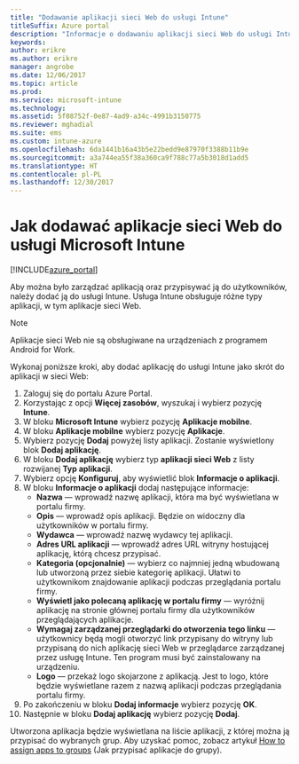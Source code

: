 ```yaml
---
title: "Dodawanie aplikacji sieci Web do usługi Intune"
titleSuffix: Azure portal
description: "Informacje o dodawaniu aplikacji sieci Web do usługi Intune."
keywords: 
author: erikre
ms.author: erikre
manager: angrobe
ms.date: 12/06/2017
ms.topic: article
ms.prod: 
ms.service: microsoft-intune
ms.technology: 
ms.assetid: 5f08752f-0e87-4ad9-a34c-4991b3150775
ms.reviewer: mghadial
ms.suite: ems
ms.custom: intune-azure
ms.openlocfilehash: 6da1441b16a43b5e22bedd9e87970f3388b11b9e
ms.sourcegitcommit: a3a744ea55f38a360ca9f788c77a5b3018d1add5
ms.translationtype: HT
ms.contentlocale: pl-PL
ms.lasthandoff: 12/30/2017
---
```

# <a name="how-to-add-web-apps-to-microsoft-intune"></a>Jak dodawać aplikacje sieci Web do usługi Microsoft Intune

[!INCLUDE[azure_portal](./includes/azure_portal.md)]

Aby można było zarządzać aplikacją oraz przypisywać ją do użytkowników, należy dodać ją do usługi Intune. Usługa Intune obsługuje różne typy aplikacji, w tym aplikacje sieci Web.

> [!Note]
> Aplikacje sieci Web nie są obsługiwane na urządzeniach z programem Android for Work.

Wykonaj poniższe kroki, aby dodać aplikację do usługi Intune jako skrót do aplikacji w sieci Web:

1. Zaloguj się do portalu Azure Portal.
2. Korzystając z opcji **Więcej zasobów**, wyszukaj i wybierz pozycję **Intune**.
3. W bloku **Microsoft Intune** wybierz pozycję **Aplikacje mobilne**.
4. W bloku **Aplikacje mobilne** wybierz pozycję **Aplikacje**.
5. Wybierz pozycję **Dodaj** powyżej listy aplikacji. Zostanie wyświetlony blok **Dodaj aplikację**.
6. W bloku **Dodaj aplikację** wybierz typ **aplikacji sieci Web** z listy rozwijanej **Typ aplikacji**.
7. Wybierz opcję **Konfiguruj**, aby wyświetlić blok **Informacje o aplikacji**.
8. W bloku **Informacje o aplikacji** dodaj następujące informacje:
    - **Nazwa** — wprowadź nazwę aplikacji, która ma być wyświetlana w portalu firmy.
    - **Opis** — wprowadź opis aplikacji. Będzie on widoczny dla użytkowników w portalu firmy.
    - **Wydawca** — wprowadź nazwę wydawcy tej aplikacji.
    - **Adres URL aplikacji** — wprowadź adres URL witryny hostującej aplikację, którą chcesz przypisać.
    - **Kategoria (opcjonalnie)** — wybierz co najmniej jedną wbudowaną lub utworzoną przez siebie kategorię aplikacji. Ułatwi to użytkownikom znajdowanie aplikacji podczas przeglądania portalu firmy.
    - **Wyświetl jako polecaną aplikację w portalu firmy** — wyróżnij aplikację na stronie głównej portalu firmy dla użytkowników przeglądających aplikacje.
    - **Wymagaj zarządzanej przeglądarki do otworzenia tego linku** — użytkownicy będą mogli otworzyć link przypisany do witryny lub przypisaną do nich aplikację sieci Web w przeglądarce zarządzanej przez usługę Intune. Ten program musi być zainstalowany na urządzeniu.
    - **Logo** — przekaż logo skojarzone z aplikacją. Jest to logo, które będzie wyświetlane razem z nazwą aplikacji podczas przeglądania portalu firmy.
9. Po zakończeniu w bloku **Dodaj informacje** wybierz pozycję **OK**.
10. Następnie w bloku **Dodaj aplikację** wybierz pozycję **Dodaj**.

Utworzona aplikacja będzie wyświetlana na liście aplikacji, z której można ją przypisać do wybranych grup. Aby uzyskać pomoc, zobacz artykuł [How to assign apps to groups](apps-deploy.md) (Jak przypisać aplikacje do grupy).